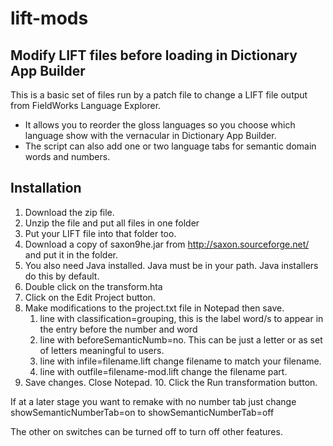 # lift-mods

## Modify LIFT files before loading in Dictionary App Builder

This is a basic set of files run by a patch file to change a LIFT file output from FieldWorks Language Explorer. 

* It allows you to reorder the gloss languages so you choose which language show with the vernacular in Dictionary App Builder. 
* The script can also add one or two language tabs for semantic domain words and numbers.

## Installation

1. Download the zip file.
2. Unzip the file and put all files in one folder
3. Put your LIFT file into that folder too.
4. Download a copy of saxon9he.jar from http://saxon.sourceforge.net/ and put it in the folder.
5. You also need Java installed. Java must be in your path. Java installers do this by default.
6. Double click on the transform.hta
7. Click on the Edit Project button.
8. Make modifications to the project.txt file in Notepad then save.
    1. line with classification=grouping, this is the label word/s to appear in the entry before the number and word
    2. line with beforeSemanticNumb=no. This can be just a letter or as set of letters meaningful to users.
    3. line with infile=filename.lift  change filename to match your filename.
    4. line with outfile=filename-mod.lift change the filename part.
9. Save changes. Close Notepad.
    10. Click the Run transformation button.

If at a later stage you want to remake with no number tab just change showSemanticNumberTab=on  to showSemanticNumberTab=off

The other on switches can be turned off to turn off other features.
